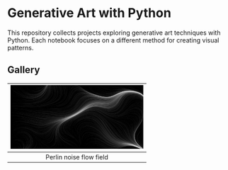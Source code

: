 # Generative Art with Python

This repository collects projects exploring generative art techniques with Python. Each notebook focuses on a different method for creating visual patterns.

## Gallery

| <a href="perlin_noise.ipynb"><img src="renders/perlin_flow_example.png" alt="Perlin Flow" width="300"/></a> |
|:--:|
| Perlin noise flow field |

